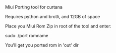Miui Porting tool for curtana

Requires python and brotli, and 12GB of space

Place you Miui Rom Zip in root of the tool and enter:

sudo ./port romname

You'll get you ported rom in 'out' dir
